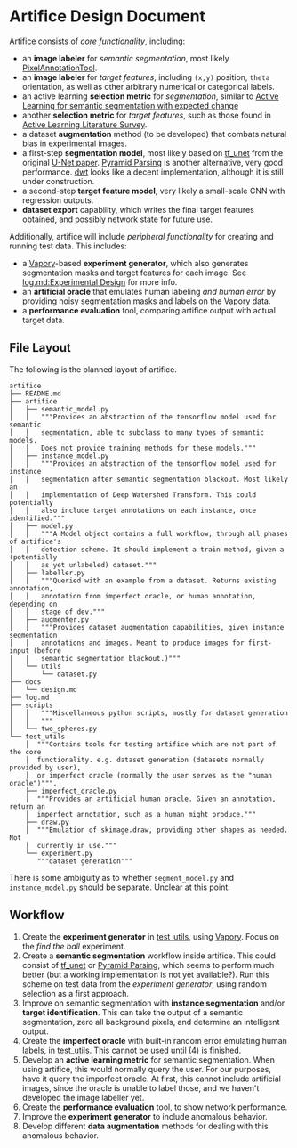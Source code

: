 # Artifice Design Document

Artifice consists of *core functionality*, including:
* an **image labeler** for *semantic segmentation*, most likely
  [PixelAnnotationTool](https://github.com/abreheret/PixelAnnotationTool).
* an **image labeler** for *target features*, including `(x,y)` position,
  `theta` orientation, as well as other arbitrary numerical or categorical
  labels.
* an active learning **selection metric** for *segmentation*, similar to [Active
  Learning for semantic segmentation with expected
  change](https://ieeexplore.ieee.org/ielx5/6235193/6247647/06248050.pdf?tp=&arnumber=6248050&isnumber=6247647&tag=1)
* another **selection metric** for *target features*, such as those found in
  [Active Learning Literature
  Survey](http://burrsettles.com/pub/settles.activelearning.pdf).
* a dataset **augmentation** method (to be developed) that combats natural bias
  in experimental images.
* a first-step **segmentation model**, most likely based on
  [tf_unet](https://github.com/jakeret/tf_unet) from the original [U-Net
  paper](http://www.arxiv.org/pdf/1505.04597.pdf). [Pyramid
  Parsing](http://arxiv.org/abs/1612.01105) is another alternative, very good
  performance. [dwt](https://github.com/min2209/dwt) looks like a decent
  implementation, although it is still under construction.
* a second-step **target feature model**, very likely a small-scale CNN with
  regression outputs.
* **dataset export** capability, which writes the final target features
  obtained, and possibly network state for future use.

Additionally, artifice will include *peripheral functionality* for creating and
running test data. This includes:
* a [Vapory](https://github.com/Zulko/vapory)-based **experiment generator**,
  which also generates segmentation masks and target features for each
  image. See [log.md:Experimental
  Design](https://github.com/bendkill/artifice/log.md) for more info.
* an **artificial oracle** that emulates human labeling *and human error*
  by providing noisy segmentation masks and labels on the Vapory data.
* a **performance evaluation** tool, comparing artifice output with actual
  target data.

## File Layout

The following is the planned layout of artifice.

```
artifice
├── README.md
├── artifice
│   ├── semantic_model.py
│   │   """Provides an abstraction of the tensorflow model used for semantic
│   │   segmentation, able to subclass to many types of semantic models.
│   │   Does not provide training methods for these models."""
│   ├── instance_model.py
│   │   """Provides an abstraction of the tensorflow model used for instance
│   │   segmentation after semantic segmentation blackout. Most likely an 
│   │   implementation of Deep Watershed Transform. This could potentially
│   │   also include target annotations on each instance, once identified."""
│   ├── model.py
│   │   """A Model object contains a full workflow, through all phases of artifice's
│   │   detection scheme. It should implement a train method, given a (potentially
│   │   as yet unlabeled) dataset."""
│   ├── labeller.py
│   │   """Queried with an example from a dataset. Returns existing annotation,
│   │   annotation from imperfect oracle, or human annotation, depending on
│   │   stage of dev."""
│   ├── augmenter.py
│   │   """Provides dataset augmentation capabilities, given instance segmentation
│   │   annotations and images. Meant to produce images for first-input (before
│   │   semantic segmentation blackout.)"""
│   └── utils
│       └── dataset.py
├── docs
│   └── design.md
├── log.md
├── scripts
│   │   """Miscellaneous python scripts, mostly for dataset generation
│   │   """
│   └── two_spheres.py
└── test_utils
    │  """Contains tools for testing artifice which are not part of the core
    │  functionality. e.g. dataset generation (datasets normally provided by user), 
    │  or imperfect oracle (normally the user serves as the "human oracle")""".
    ├── imperfect_oracle.py
    │  """Provides an artificial human oracle. Given an annotation, return an
    │  imperfect annotation, such as a human might produce."""
    ├── draw.py
    │  """Emulation of skimage.draw, providing other shapes as needed. Not
    │  currently in use."""
    └── experiment.py
       """dataset generation"""
```

There is some ambiguity as to whether `segment_model.py` and `instance_model.py`
should be separate. Unclear at this point.

## Workflow
1. Create the **experiment generator** in
   [test_utils](https://github.com/bendkill/artifice/test_utils), using
   [Vapory](https://github.com/Zulko/vapory). Focus on the *find the ball*
   experiment.
2. Create a **semantic segmentation** workflow inside artifice. This could
   consist of [tf_unet](https://github.com/jakeret/tf_unet) or [Pyramid
   Parsing](http://arxiv.org/abs/1612.01105), which seems to perform much better
   (but a working implementation is not yet available?). Run this scheme on test
   data from the *experiment generator*, using random selection as a first
   approach.
3. Improve on semantic segmentation with **instance segmentation** and/or
   **target identification**. This can take the output of a semantic
   segmentation, zero all background pixels, and determine an intelligent
   output.
4. Create the **imperfect oracle** with built-in random error emulating human
   labels, in
   [test_utils](https://github.com/bendkill/artifice/oracle/test_utils). This
   cannot be used until (4) is finished.
5. Develop an **active learning metric** for semantic segmentation. When using
   artifice, this would normally query the user. For our purposes, have it query
   the imporfect oracle. At first, this cannot include artificial images, since
   the oracle is unable to label those, and we haven't developed the image
   labeller yet.
6. Create the **performance evaluation** tool, to show network performance.
7. Improve the **experiment generator** to include anomalous behavior.
8. Develop different **data augmentation** methods for dealing with this
   anomalous behavior.
   
